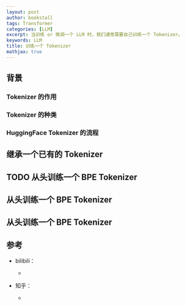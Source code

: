 ```yaml
---
layout: post
author: bookstall
tags: Transformer
categories: [LLM]
excerpt: 当训练 or 微调一个 LLM 时，我们通常需要自己训练一个 Tokenizer。
keywords: LLM
title: 训练一个 Tokenizer
mathjax: true
---
```



## 背景

### Tokenizer 的作用


### Tokenizer 的种类

### HuggingFace Tokenizer 的流程



## 继承一个已有的 Tokenizer



## TODO 从头训练一个 BPE Tokenizer


## 从头训练一个 BPE Tokenizer


## 从头训练一个 BPE Tokenizer


## 参考

- bilibili：

  - 

- 知乎：
  
  - 


